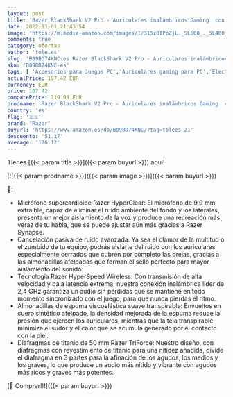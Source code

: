 ```yaml
---
layout: post
title: 'Razer BlackShark V2 Pro - Auriculares inalámbricos Gaming  con controladores de 50 mm  cancelación de ruido para PC  Mac  PS4  Xbox One y Switch  Mercury'
date: 2022-11-01 21:43:54
image: 'https://m.media-amazon.com/images/I/315zOIPpZjL._SL500_._SL400_.jpg'
comments: true
category: ofertas
author: 'tole.es'
slug: 'B09BD74KNC-es Razer BlackShark V2 Pro - Auriculares inalámbricos Gaming...'
sku: 'B09BD74KNC-es'
tags: [ 'Accesorios para Juegos PC','Auriculares gaming para PC','Electrónica','Juegos y Accesorios para PC','Videojuegos','ps4','razer','xbox','🇪🇸', ]
actualPrice: 107.42 EUR
currency: EUR
price: 107.42
comparePrice: 219.99 EUR
prodname: 'Razer BlackShark V2 Pro - Auriculares inalámbricos Gaming  con controladores de 50 mm  cancelación de ruido para PC  Mac  PS4  Xbox One y Switch  Mercury'
country: 'es'
flag: '🇪🇸'
brand: 'Razer'
buyurl: 'https://www.amazon.es/dp/B09BD74KNC/?tag=tolees-21'
descuento: '51.17'
average: '126.12'
---
```


Tienes [{{< param title >}}]({{< param buyurl >}}) aqui!

[![{{< param prodname >}}]({{< param image >}})]({{< param buyurl >}})

🔎:

- Micrófono supercardioide Razer HyperClear: El micrófono de 9,9 mm extraíble, capaz de eliminar el ruido ambiente del fondo y los laterales, presenta un mejor aislamiento de la voz y produce una recreación más veraz de tu habla, que se puede ajustar aún más gracias a Razer Synapse.
- Cancelación pasiva de ruido avanzada: Ya sea el clamor de la multitud o el zumbido de tu equipo, podrás aislarte del ruido con los auriculares especialmente cerrados que cubren por completo las orejas, gracias a las almohadillas afelpadas que forman el sello perfecto para mayor aislamiento del sonido.
- Tecnología Razer HyperSpeed Wireless: Con transmisión de alta velocidad y baja latencia extrema, nuestra conexión inalámbrica líder de 2,4 GHz garantiza un audio sin pérdidas que se mantiene en todo momento sincronizado con el juego, para que nunca pierdas el ritmo.
- Almohadillas de espuma viscoelástica suave transpirable: Envueltos en cuero sintético afelpado, la densidad mejorada de la espuma reduce la presión que ejercen los auriculares, mientras que la tela transpirable minimiza el sudor y el calor que se acumula generado por el contacto con la piel.
- Diafragmas de titanio de 50 mm Razer TriForce: Nuestro diseño, con diafragmas con revestimiento de titanio para una nitidez añadida, divide el diafragma en 3 partes para la afinación de los agudos, los medios y los graves, lo que produce un audio más nítido y vibrante con agudos más ricos y graves más potentes.

[🛒 Comprar!!!]({{< param buyurl >}})

